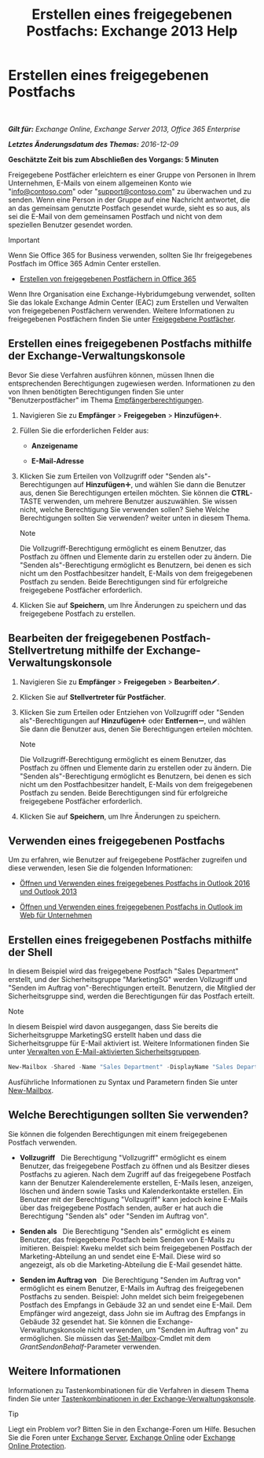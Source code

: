 ﻿---
title: 'Erstellen eines freigegebenen Postfachs: Exchange 2013 Help'
TOCTitle: Erstellen eines freigegebenen Postfachs
ms:assetid: d34bc827-1e83-4a7f-a219-8ba9c19fe24b
ms:mtpsurl: https://technet.microsoft.com/de-de/library/JJ150570(v=EXCHG.150)
ms:contentKeyID: 50476785
ms.date: 04/24/2018
mtps_version: v=EXCHG.150
ms.translationtype: HT
---

# Erstellen eines freigegebenen Postfachs

 

_**Gilt für:** Exchange Online, Exchange Server 2013, Office 365 Enterprise_

_**Letztes Änderungsdatum des Themas:** 2016-12-09_

**Geschätzte Zeit bis zum Abschließen des Vorgangs: 5 Minuten**

Freigegebene Postfächer erleichtern es einer Gruppe von Personen in Ihrem Unternehmen, E-Mails von einem allgemeinen Konto wie "info@contoso.com" oder "support@contoso.com" zu überwachen und zu senden. Wenn eine Person in der Gruppe auf eine Nachricht antwortet, die an das gemeinsam genutzte Postfach gesendet wurde, sieht es so aus, als sei die E-Mail von dem gemeinsamen Postfach und nicht von dem speziellen Benutzer gesendet worden.


> [!IMPORTANT]
> Wenn Sie Office 365 for Business verwenden, sollten Sie Ihr freigegebenes Postfach im Office 365 Admin Center erstellen. 
> <UL>
> <LI>
> <P><A href="https://go.microsoft.com/fwlink/p/?linkid=834766">Erstellen von freigegebenen Postfächern in Office 365</A></P></LI></UL>



Wenn Ihre Organisation eine Exchange-Hybridumgebung verwendet, sollten Sie das lokale Exchange Admin Center (EAC) zum Erstellen und Verwalten von freigegebenen Postfächern verwenden. Weitere Informationen zu freigegebenen Postfächern finden Sie unter [Freigegebene Postfächer](shared-mailboxes-exchange-2013-help.md).

## Erstellen eines freigegebenen Postfachs mithilfe der Exchange-Verwaltungskonsole

Bevor Sie diese Verfahren ausführen können, müssen Ihnen die entsprechenden Berechtigungen zugewiesen werden. Informationen zu den von Ihnen benötigten Berechtigungen finden Sie unter "Benutzerpostfächer" im Thema [Empfängerberechtigungen](recipients-permissions-exchange-2013-help.md).

1.  Navigieren Sie zu **Empfänger** \> **Freigegeben** \> **Hinzufügen**![Hinzufügen (Symbol)](images/JJ218640.c1e75329-d6d7-4073-a27d-498590bbb558(EXCHG.150).gif "Hinzufügen (Symbol)").

2.  Füllen Sie die erforderlichen Felder aus:
    
      - **Anzeigename**
    
      - **E-Mail-Adresse**

3.  Klicken Sie zum Erteilen von Vollzugriff oder "Senden als"-Berechtigungen auf **Hinzufügen**![Hinzufügen (Symbol)](images/JJ218640.c1e75329-d6d7-4073-a27d-498590bbb558(EXCHG.150).gif "Hinzufügen (Symbol)"), und wählen Sie dann die Benutzer aus, denen Sie Berechtigungen erteilen möchten. Sie können die **CTRL**-TASTE verwenden, um mehrere Benutzer auszuwählen. Sie wissen nicht, welche Berechtigung Sie verwenden sollen? Siehe Welche Berechtigungen sollten Sie verwenden? weiter unten in diesem Thema.
    

    > [!NOTE]
    > Die Vollzugriff-Berechtigung ermöglicht es einem Benutzer, das Postfach zu öffnen und Elemente darin zu erstellen oder zu ändern. Die "Senden als"-Berechtigung ermöglicht es Benutzern, bei denen es sich nicht um den Postfachbesitzer handelt, E-Mails von dem freigegebenen Postfach zu senden. Beide Berechtigungen sind für erfolgreiche freigegebene Postfächer erforderlich.



4.  Klicken Sie auf **Speichern**, um Ihre Änderungen zu speichern und das freigegebene Postfach zu erstellen.

## Bearbeiten der freigegebenen Postfach-Stellvertretung mithilfe der Exchange-Verwaltungskonsole

1.  Navigieren Sie zu **Empfänger** \> **Freigegeben** \> **Bearbeiten**![Bearbeitungssymbol](images/Bb124582.6f53ccb2-1f13-4c02-bea0-30690e6ea71d(EXCHG.150).gif "Bearbeitungssymbol").

2.  Klicken Sie auf **Stellvertreter für Postfächer**.

3.  Klicken Sie zum Erteilen oder Entziehen von Vollzugriff oder "Senden als"-Berechtigungen auf **Hinzufügen**![Hinzufügen (Symbol)](images/JJ218640.c1e75329-d6d7-4073-a27d-498590bbb558(EXCHG.150).gif "Hinzufügen (Symbol)") oder **Entfernen**![Entfernen (Symbol)](images/JJ657492.479b6ced-8d64-4277-a725-f17fea202b28(EXCHG.150).gif "Entfernen (Symbol)"), und wählen Sie dann die Benutzer aus, denen Sie Berechtigungen erteilen möchten.
    

    > [!NOTE]
    > Die Vollzugriff-Berechtigung ermöglicht es einem Benutzer, das Postfach zu öffnen und Elemente darin zu erstellen oder zu ändern. Die "Senden als"-Berechtigung ermöglicht es Benutzern, bei denen es sich nicht um den Postfachbesitzer handelt, E-Mails von dem freigegebenen Postfach zu senden. Beide Berechtigungen sind für erfolgreiche freigegebene Postfächer erforderlich.



4.  Klicken Sie auf **Speichern**, um Ihre Änderungen zu speichern.

## Verwenden eines freigegebenen Postfachs

Um zu erfahren, wie Benutzer auf freigegebene Postfächer zugreifen und diese verwenden, lesen Sie die folgenden Informationen:

  - [Öffnen und Verwenden eines freigegebenes Postfachs in Outlook 2016 und Outlook 2013](https://go.microsoft.com/fwlink/p/?linkid=834764)

  - [Öffnen und Verwenden eines freigegebenen Postfachs in Outlook im Web für Unternehmen](https://go.microsoft.com/fwlink/p/?linkid=834766)

## Erstellen eines freigegebenen Postfachs mithilfe der Shell

In diesem Beispiel wird das freigegebene Postfach "Sales Department" erstellt, und der Sicherheitsgruppe "MarketingSG" werden Vollzugriff und "Senden im Auftrag von"-Berechtigungen erteilt. Benutzern, die Mitglied der Sicherheitsgruppe sind, werden die Berechtigungen für das Postfach erteilt.


> [!NOTE]
> In diesem Beispiel wird davon ausgegangen, dass Sie bereits die Sicherheitsgruppe MarketingSG erstellt haben und dass die Sicherheitsgruppe für E-Mail aktiviert ist. Weitere Informationen finden Sie unter <A href="https://docs.microsoft.com/de-de/exchange/recipients-in-exchange-online/manage-mail-enabled-security-groups">Verwalten von E-Mail-aktivierten Sicherheitsgruppen</A>.



```powershell
New-Mailbox -Shared -Name "Sales Department" -DisplayName "Sales Department" -Alias Sales | Set-Mailbox -GrantSendOnBehalfTo MarketingSG | Add-MailboxPermission -User MarketingSG -AccessRights FullAccess -InheritanceType All
```

Ausführliche Informationen zu Syntax und Parametern finden Sie unter [New-Mailbox](https://technet.microsoft.com/de-de/library/aa997663\(v=exchg.150\)).

## Welche Berechtigungen sollten Sie verwenden?

Sie können die folgenden Berechtigungen mit einem freigegebenen Postfach verwenden.

  - **Vollzugriff**   Die Berechtigung "Vollzugriff" ermöglicht es einem Benutzer, das freigegebene Postfach zu öffnen und als Besitzer dieses Postfachs zu agieren. Nach dem Zugriff auf das freigegebene Postfach kann der Benutzer Kalenderelemente erstellen, E-Mails lesen, anzeigen, löschen und ändern sowie Tasks und Kalenderkontakte erstellen. Ein Benutzer mit der Berechtigung "Vollzugriff" kann jedoch keine E-Mails über das freigegebene Postfach senden, außer er hat auch die Berechtigung "Senden als" oder "Senden im Auftrag von".

  - **Senden als**   Die Berechtigung "Senden als" ermöglicht es einem Benutzer, das freigegebene Postfach beim Senden von E-Mails zu imitieren. Beispiel: Kweku meldet sich beim freigegebenen Postfach der Marketing-Abteilung an und sendet eine E-Mail. Diese wird so angezeigt, als ob die Marketing-Abteilung die E-Mail gesendet hätte.

  - **Senden im Auftrag von**   Die Berechtigung "Senden im Auftrag von" ermöglicht es einem Benutzer, E-Mails im Auftrag des freigegebenen Postfachs zu senden. Beispiel: John meldet sich beim freigegebenen Postfach des Empfangs in Gebäude 32 an und sendet eine E-Mail. Dem Empfänger wird angezeigt, dass John sie im Auftrag des Empfangs in Gebäude 32 gesendet hat. Sie können die Exchange-Verwaltungskonsole nicht verwenden, um "Senden im Auftrag von" zu ermöglichen. Sie müssen das [Set-Mailbox](https://technet.microsoft.com/de-de/library/bb123981\(v=exchg.150\))-Cmdlet mit dem *GrantSendonBehalf*-Parameter verwenden.

## Weitere Informationen

Informationen zu Tastenkombinationen für die Verfahren in diesem Thema finden Sie unter [Tastenkombinationen in der Exchange-Verwaltungskonsole](keyboard-shortcuts-in-the-exchange-admin-center-exchange-online-protection-help.md).


> [!TIP]
> Liegt ein Problem vor? Bitten Sie in den Exchange-Foren um Hilfe. Besuchen Sie die Foren unter <A href="https://go.microsoft.com/fwlink/p/?linkid=60612">Exchange Server</A>, <A href="https://go.microsoft.com/fwlink/p/?linkid=267542">Exchange Online</A> oder <A href="https://go.microsoft.com/fwlink/p/?linkid=285351">Exchange Online Protection</A>.


